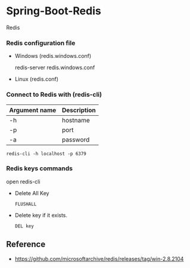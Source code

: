 # Spring-Boot-Redis
 
 Redis
 
### Redis configuration file

- Windows (redis.windows.conf)
 
	redis-server redis.windows.conf

- Linux (redis.conf)


### Connect to Redis with (redis-cli)

 | Argument name | Description |
 | ------------- |-------------|
 | -h  | hostname |
 | -p  | port |
 | -a  | password |



	redis-cli -h localhost -p 6379 

      
### Redis keys commands

open redis-cli

 - Delete All Key
                  
       FLUSHALL

-  Delete key if it exists.

       DEL key

## Reference

- https://github.com/microsoftarchive/redis/releases/tag/win-2.8.2104
